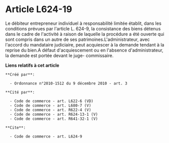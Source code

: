 # Article L624-19

Le débiteur entrepreneur individuel à responsabilité limitée établit, dans les conditions prévues par l'article L. 624-9, la
consistance des biens détenus dans le cadre de l'activité à raison de laquelle la procédure a été ouverte qui sont compris
dans un autre de ses patrimoines.L'administrateur, avec l'accord du mandataire judiciaire, peut acquiescer à la demande
tendant à la reprise du bien.A défaut d'acquiescement ou en l'absence d'administrateur, la demande est portée devant le juge-
commissaire.

**Liens relatifs à cet article**

	**Créé par**:

	  - Ordonnance n°2010-1512 du 9 décembre 2010 - art. 3

	**Cité par**:

	  - Code de commerce - art. L622-6 (VD)
	  - Code de commerce - art. L680-7 (V)
	  - Code de commerce - art. R622-4 (V)
	  - Code de commerce - art. R624-13-1 (V)
	  - Code de commerce - art. R641-32-1 (V)

	**Cite**:

	  - Code de commerce - art. L624-9
